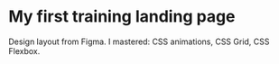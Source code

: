 # My first training landing page
Design layout from Figma.
I mastered: CSS animations, CSS Grid, CSS Flexbox.
